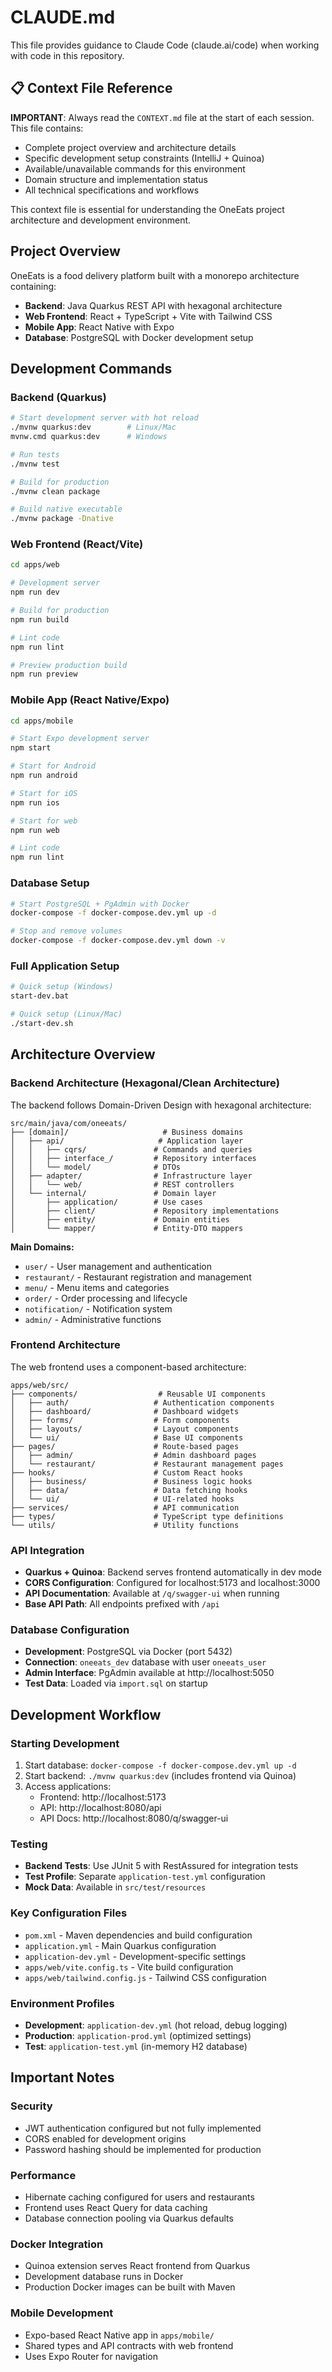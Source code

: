 # CLAUDE.md

This file provides guidance to Claude Code (claude.ai/code) when working with code in this repository.

## 📋 Context File Reference

**IMPORTANT**: Always read the `CONTEXT.md` file at the start of each session. This file contains:
- Complete project overview and architecture details
- Specific development setup constraints (IntelliJ + Quinoa)
- Available/unavailable commands for this environment
- Domain structure and implementation status
- All technical specifications and workflows

This context file is essential for understanding the OneEats project architecture and development environment.

## Project Overview

OneEats is a food delivery platform built with a monorepo architecture containing:
- **Backend**: Java Quarkus REST API with hexagonal architecture
- **Web Frontend**: React + TypeScript + Vite with Tailwind CSS
- **Mobile App**: React Native with Expo
- **Database**: PostgreSQL with Docker development setup

## Development Commands

### Backend (Quarkus)
```bash
# Start development server with hot reload
./mvnw quarkus:dev        # Linux/Mac
mvnw.cmd quarkus:dev      # Windows

# Run tests
./mvnw test

# Build for production
./mvnw clean package

# Build native executable
./mvnw package -Dnative
```

### Web Frontend (React/Vite)
```bash
cd apps/web

# Development server
npm run dev

# Build for production
npm run build

# Lint code
npm run lint

# Preview production build
npm run preview
```

### Mobile App (React Native/Expo)
```bash
cd apps/mobile

# Start Expo development server
npm start

# Start for Android
npm run android

# Start for iOS
npm run ios

# Start for web
npm run web

# Lint code
npm run lint
```

### Database Setup
```bash
# Start PostgreSQL + PgAdmin with Docker
docker-compose -f docker-compose.dev.yml up -d

# Stop and remove volumes
docker-compose -f docker-compose.dev.yml down -v
```

### Full Application Setup
```bash
# Quick setup (Windows)
start-dev.bat

# Quick setup (Linux/Mac)
./start-dev.sh
```

## Architecture Overview

### Backend Architecture (Hexagonal/Clean Architecture)
The backend follows Domain-Driven Design with hexagonal architecture:

```
src/main/java/com/oneeats/
├── [domain]/                     # Business domains
│   ├── api/                     # Application layer
│   │   ├── cqrs/               # Commands and queries
│   │   ├── interface_/         # Repository interfaces
│   │   └── model/              # DTOs
│   ├── adapter/                # Infrastructure layer
│   │   └── web/                # REST controllers
│   └── internal/               # Domain layer
│       ├── application/        # Use cases
│       ├── client/             # Repository implementations
│       ├── entity/             # Domain entities
│       └── mapper/             # Entity-DTO mappers
```

**Main Domains:**
- `user/` - User management and authentication
- `restaurant/` - Restaurant registration and management
- `menu/` - Menu items and categories
- `order/` - Order processing and lifecycle
- `notification/` - Notification system
- `admin/` - Administrative functions

### Frontend Architecture
The web frontend uses a component-based architecture:

```
apps/web/src/
├── components/                  # Reusable UI components
│   ├── auth/                   # Authentication components
│   ├── dashboard/              # Dashboard widgets
│   ├── forms/                  # Form components
│   ├── layouts/                # Layout components
│   └── ui/                     # Base UI components
├── pages/                      # Route-based pages
│   ├── admin/                  # Admin dashboard pages
│   └── restaurant/             # Restaurant management pages
├── hooks/                      # Custom React hooks
│   ├── business/               # Business logic hooks
│   ├── data/                   # Data fetching hooks
│   └── ui/                     # UI-related hooks
├── services/                   # API communication
├── types/                      # TypeScript type definitions
└── utils/                      # Utility functions
```

### API Integration
- **Quarkus + Quinoa**: Backend serves frontend automatically in dev mode
- **CORS Configuration**: Configured for localhost:5173 and localhost:3000
- **API Documentation**: Available at `/q/swagger-ui` when running
- **Base API Path**: All endpoints prefixed with `/api`

### Database Configuration
- **Development**: PostgreSQL via Docker (port 5432)
- **Connection**: `oneeats_dev` database with user `oneeats_user`
- **Admin Interface**: PgAdmin available at http://localhost:5050
- **Test Data**: Loaded via `import.sql` on startup

## Development Workflow

### Starting Development
1. Start database: `docker-compose -f docker-compose.dev.yml up -d`
2. Start backend: `./mvnw quarkus:dev` (includes frontend via Quinoa)
3. Access applications:
   - Frontend: http://localhost:5173
   - API: http://localhost:8080/api
   - API Docs: http://localhost:8080/q/swagger-ui

### Testing
- **Backend Tests**: Use JUnit 5 with RestAssured for integration tests
- **Test Profile**: Separate `application-test.yml` configuration
- **Mock Data**: Available in `src/test/resources`

### Key Configuration Files
- `pom.xml` - Maven dependencies and build configuration
- `application.yml` - Main Quarkus configuration
- `application-dev.yml` - Development-specific settings
- `apps/web/vite.config.ts` - Vite build configuration
- `apps/web/tailwind.config.js` - Tailwind CSS configuration

### Environment Profiles
- **Development**: `application-dev.yml` (hot reload, debug logging)
- **Production**: `application-prod.yml` (optimized settings)
- **Test**: `application-test.yml` (in-memory H2 database)

## Important Notes

### Security
- JWT authentication configured but not fully implemented
- CORS enabled for development origins
- Password hashing should be implemented for production

### Performance
- Hibernate caching configured for users and restaurants
- Frontend uses React Query for data caching
- Database connection pooling via Quarkus defaults

### Docker Integration
- Quinoa extension serves React frontend from Quarkus
- Development database runs in Docker
- Production Docker images can be built with Maven

### Mobile Development
- Expo-based React Native app in `apps/mobile/`
- Shared types and API contracts with web frontend
- Uses Expo Router for navigation